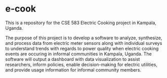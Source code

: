 # e-cook <br>
This is a repository for the CSE 583 Electric Cooking project in Kampala, Uganda. <br>

The purpose of this project is to develop a software to analyze, synthesize, and process data from electric meter sensors along with individual surveys to understand trends with regards to power quality when electric cooking events are occuring in informal communities in Kampala, Uganda. The software will output a dashboard with data visualization to assist researchers, inform policies, enable decision-making for electric utilities, and provide usage information for informal community members.
 
